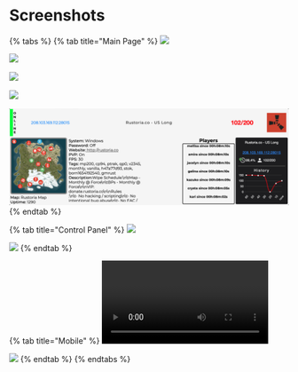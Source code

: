 # Screenshots

{% tabs %}
{% tab title="Main Page" %}
![](https://user-images.githubusercontent.com/67545895/172096649-74fa1f65-d1bf-43bd-99f2-a0ee6b2906c8.png)

![](https://user-images.githubusercontent.com/67545895/172096411-86b8529c-653a-4669-a845-540178679375.png)

![](https://user-images.githubusercontent.com/67545895/172096676-4c295629-7f27-4872-a97f-8699b18cb883.png)

![](https://user-images.githubusercontent.com/67545895/172097322-79c7bf6c-e4bb-470a-9dd2-38902d54d1c7.jpg)

![](<.gitbook/assets/Screen Shot 2022-06-24 at 21.43.21.png>)
{% endtab %}

{% tab title="Control Panel" %}
![](https://user-images.githubusercontent.com/67545895/174536459-9d572553-9d13-4c81-85dc-0fa38b0b4fd2.png)

![](https://user-images.githubusercontent.com/67545895/174536529-6b2806a1-efa2-4a26-bfd5-eb81bd33a25f.png)
{% endtab %}

{% tab title="Mobile" %}
![](https://user-images.githubusercontent.com/67545895/174686704-4559effe-176c-4e41-b7be-21c7b976a0ee.MP4)

![](https://user-images.githubusercontent.com/67545895/171194221-d1a34234-bab7-47e6-b50b-f96f67afd9c7.PNG)
{% endtab %}
{% endtabs %}

